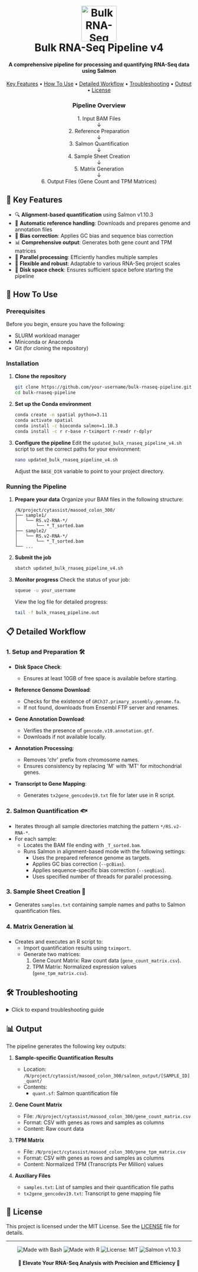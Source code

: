 <h1 align="center">
  <br>
  <img src="https://img.icons8.com/color/96/000000/dna-helix.png" alt="Bulk RNA-Seq Pipeline" width="96">
  <br>
  Bulk RNA-Seq Pipeline v4
  <br>
</h1>

<h4 align="center">A comprehensive pipeline for processing and quantifying RNA-Seq data using Salmon</h4>

<p align="center">
  <a href="#-key-features">Key Features</a> •
  <a href="#-how-to-use">How To Use</a> •
  <a href="#-detailed-workflow">Detailed Workflow</a> •
  <a href="#️-troubleshooting">Troubleshooting</a> •
  <a href="#-output">Output</a> •
  <a href="#-license">License</a>
</p>

<h3 align="center">Pipeline Overview</h3>

<p align="center">
1. Input BAM Files<br>
↓<br>
2. Reference Preparation<br>
↓<br>
3. Salmon Quantification<br>
↓<br>
4. Sample Sheet Creation<br>
↓<br>
5. Matrix Generation<br>
↓<br>
6. Output Files (Gene Count and TPM Matrices)
</p>


## 🌟 Key Features

- 🔍 **Alignment-based quantification** using Salmon v1.10.3
- 🧠 **Automatic reference handling**: Downloads and prepares genome and annotation files
- 🧮 **Bias correction**: Applies GC bias and sequence bias correction
- 📊 **Comprehensive output**: Generates both gene count and TPM matrices
- 🚄 **Parallel processing**: Efficiently handles multiple samples
- 🔧 **Flexible and robust**: Adaptable to various RNA-Seq project scales
- 💾 **Disk space check**: Ensures sufficient space before starting the pipeline

## 🚀 How To Use

### Prerequisites

Before you begin, ensure you have the following:
- SLURM workload manager
- Miniconda or Anaconda
- Git (for cloning the repository)

### Installation

1. **Clone the repository**
   ```bash
   git clone https://github.com/your-username/bulk-rnaseq-pipeline.git
   cd bulk-rnaseq-pipeline
   ```

2. **Set up the Conda environment**
   ```bash
   conda create -n spatial python=3.11
   conda activate spatial
   conda install -c bioconda salmon=1.10.3
   conda install -c r r-base r-tximport r-readr r-dplyr
   ```

3. **Configure the pipeline**
   Edit the `updated_bulk_rnaseq_pipeline_v4.sh` script to set the correct paths for your environment:
   ```bash
   nano updated_bulk_rnaseq_pipeline_v4.sh
   ```
   Adjust the `BASE_DIR` variable to point to your project directory.

### Running the Pipeline

1. **Prepare your data**
   Organize your BAM files in the following structure:
   ```
   /N/project/cytassist/masood_colon_300/
   ├── sample1/
   │   └── RS.v2-RNA-*/
   │       └── *_T_sorted.bam
   ├── sample2/
   │   └── RS.v2-RNA-*/
   │       └── *_T_sorted.bam
   └── ...
   ```

2. **Submit the job**
   ```bash
   sbatch updated_bulk_rnaseq_pipeline_v4.sh
   ```

3. **Monitor progress**
   Check the status of your job:
   ```bash
   squeue -u your_username
   ```
   View the log file for detailed progress:
   ```bash
   tail -f bulk_rnaseq_pipeline.out
   ```

## 📋 Detailed Workflow

### 1. Setup and Preparation 🛠️

- **Disk Space Check**:
  - Ensures at least 10GB of free space is available before starting.

- **Reference Genome Download**: 
  - Checks for the existence of `GRCh37.primary_assembly.genome.fa`.
  - If not found, downloads from Ensembl FTP server and renames.

- **Gene Annotation Download**:
  - Verifies the presence of `gencode.v19.annotation.gtf`.
  - Downloads if not available locally.

- **Annotation Processing**:
  - Removes 'chr' prefix from chromosome names.
  - Ensures consistency by replacing 'M' with 'MT' for mitochondrial genes.

- **Transcript to Gene Mapping**:
  - Generates `tx2gene_gencodev19.txt` file for later use in R script.

### 2. Salmon Quantification 🐟

- Iterates through all sample directories matching the pattern `*/RS.v2-RNA-*`.
- For each sample:
  - Locates the BAM file ending with `_T_sorted.bam`.
  - Runs Salmon in alignment-based mode with the following settings:
    - Uses the prepared reference genome as targets.
    - Applies GC bias correction (`--gcBias`).
    - Applies sequence-specific bias correction (`--seqBias`).
    - Uses specified number of threads for parallel processing.

### 3. Sample Sheet Creation 📝

- Generates `samples.txt` containing sample names and paths to Salmon quantification files.

### 4. Matrix Generation 📊

- Creates and executes an R script to:
  - Import quantification results using `tximport`.
  - Generate two matrices:
    1. Gene Count Matrix: Raw count data (`gene_count_matrix.csv`).
    2. TPM Matrix: Normalized expression values (`gene_tpm_matrix.csv`).



## 🛠️ Troubleshooting

<details>
<summary>Click to expand troubleshooting guide</summary>

| Issue | Symptom | Solution |
|-------|---------|----------|
| 💾 Insufficient Disk Space | Pipeline fails to start | Ensure at least 10GB free space in `BASE_DIR` |
| 🔧 Salmon Quantification Failure | Error in Salmon quantification step | Check Salmon log for specific errors; ensure BAM files are valid |
| 📊 R Script Execution Error | Failure in matrix generation step | Verify R packages are correctly installed; check R script for syntax errors |
| 🕒 Time Limit Exceeded | Job terminates before completion | Increase `--time` in SLURM script (currently set to 72 hours) |
| 💾 Memory Overflow | Job terminates due to insufficient memory | Adjust `--mem` in SLURM script (currently set to 400G) |
| 🧩 Missing Contigs in Transcriptome FASTA | Salmon fails due to missing reference sequences | Regenerate transcriptome FASTA using full GRCh37 reference genome and GENCODE v19 annotation |
| 🔧 Incorrect Salmon Mode | Errors related to incompatible options | Ensure correct options for alignment-based mode are used (current script uses appropriate options) |
| 🔤 Chromosome Naming Inconsistency | Mismatches between BAM and reference chromosome names | Script now standardizes chromosome names (removes 'chr' prefix, changes 'M' to 'MT') |
| 🔍 Salmon Index Creation Failure | Error when creating Salmon index | Verify integrity of downloaded reference files; ensure sufficient disk space |
| 📁 Input File Structure | Salmon fails to find input files | Ensure BAM files are correctly named (*_T_sorted.bam) and located in the expected directory structure |
| 🧪 Sample Sheet Generation Error | Failure in creating samples.txt | Check write permissions in BASE_DIR; verify Salmon output structure |
| 📈 tximport Error | R script fails during tximport step | Ensure tx2gene file is correctly generated; check Salmon output files for consistency |

</details>



## 📊 Output

The pipeline generates the following key outputs:

1. **Sample-specific Quantification Results**
   - Location: `/N/project/cytassist/masood_colon_300/salmon_output/[SAMPLE_ID]_quant/`
   - Contents:
     - `quant.sf`: Salmon quantification file

2. **Gene Count Matrix**
   - File: `/N/project/cytassist/masood_colon_300/gene_count_matrix.csv`
   - Format: CSV with genes as rows and samples as columns
   - Content: Raw count data

3. **TPM Matrix**
   - File: `/N/project/cytassist/masood_colon_300/gene_tpm_matrix.csv`
   - Format: CSV with genes as rows and samples as columns
   - Content: Normalized TPM (Transcripts Per Million) values

4. **Auxiliary Files**
   - `samples.txt`: List of samples and their quantification file paths
   - `tx2gene_gencodev19.txt`: Transcript to gene mapping file

## 📄 License

This project is licensed under the MIT License. See the [LICENSE](LICENSE) file for details.

---

<p align="center">
  <img src="https://img.shields.io/badge/Made%20with-Bash-1f425f.svg" alt="Made with Bash">
  <img src="https://img.shields.io/badge/Made%20with-R-276DC3.svg" alt="Made with R">
  <img src="https://img.shields.io/badge/License-MIT-yellow.svg" alt="License: MIT">
  <img src="https://img.shields.io/badge/Salmon-v1.10.3-ff69b4.svg" alt="Salmon v1.10.3">
</p>

<h4 align="center">🧬 Elevate Your RNA-Seq Analysis with Precision and Efficiency 🚀</h4>
